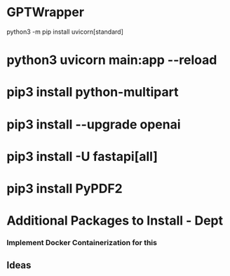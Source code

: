 # GPTWrapper
python3 -m pip install  uvicorn[standard]
# python3 uvicorn main:app --reload
# pip3 install python-multipart
# pip3 install --upgrade openai
# pip3 install -U fastapi[all]
# pip3 install PyPDF2

# Additional Packages to Install - Dept

### Implement Docker Containerization for this 

## Ideas